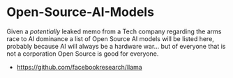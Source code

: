 # Open-Source-AI-Models

Given a *potentially* leaked memo from a Tech company regarding the arms race to AI dominance a list of Open Source AI models will be listed here, probably because AI will always be a hardware war... but of everyone that is not a corporation Open Source is good for everyone.  

- https://github.com/facebookresearch/llama